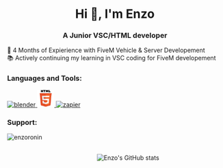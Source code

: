 
<h1 align="center">Hi 👋, I'm Enzo</h1>
<h3 align="center">A Junior VSC/HTML developer</h3>


<p align="left">
</p>

🏫 4 Months of Expierience with FiveM Vehicle & Server Developement<br/>
📚 Actively continuing my learning in VSC coding for FiveM developement<br/>

<h3 align="left">Languages and Tools:</h3>
<p align="left"> <a href="https://www.blender.org/" target="_blank" rel="noreferrer"> <img src="https://download.blender.org/branding/community/blender_community_badge_white.svg" alt="blender" width="40" height="40"/> </a> <a href="https://www.w3.org/html/" target="_blank" rel="noreferrer"> <img src="https://raw.githubusercontent.com/devicons/devicon/master/icons/html5/html5-original-wordmark.svg" alt="html5" width="40" height="40"/> </a> <a href="https://zapier.com" target="_blank" rel="noreferrer"> <img src="https://www.vectorlogo.zone/logos/zapier/zapier-icon.svg" alt="zapier" width="40" height="40"/> </a> </p>

<h3 align="left">Support:</h3>
<p><a href="https://ko-fi.com/enzoronin"> <img align="left" src="https://cdn.ko-fi.com/cdn/kofi3.png?v=3" height="50" width="210" alt="enzoronin" /></a></p><br><br>

![Enzo's GitHub stats](https://github-readme-stats.vercel.app/api?username=RoninDevelopment&show_icons=true&theme=radical)
